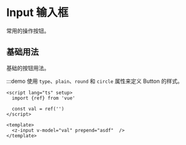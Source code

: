 # Input 输入框

常用的操作按钮。

## 基础用法

基础的按钮用法。

:::demo 使用 `type`、`plain`、`round` 和 `circle` 属性来定义 Button 的样式。

```vue
<script lang="ts" setup>
  import {ref} from 'vue'

  const val = ref('')
</script>

<template>
  <z-input v-model="val" prepend="asdf"  />
</template>
```

